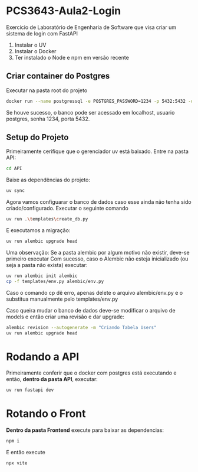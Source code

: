 # PCS3643-Aula2-Login
Exercício de Laboratório de Engenharia de Software que visa criar um sistema de login com FastAPI

1. Instalar o UV
2. Instalar o Docker
3. Ter instalado o Node e npm em versão recente

## Criar container do Postgres

Executar na pasta root do projeto

```sh
docker run --name postgressql -e POSTGRES_PASSWORD=1234 -p 5432:5432 -d postgres
```

Se houve sucesso, o banco pode ser acessado em localhost, usuario postgres, senha 1234, porta 5432.

## Setup do Projeto

Primeiramente cerifique que o gerenciador uv está baixado. Entre na pasta API:

```sh
cd API
```

Baixe as dependências do projeto:

```sh
uv sync
```

Agora vamos configuarar o banco de dados caso esse ainda não tenha sido criado/configurado. Executar o seguinte comando

```sh
uv run .\templates\create_db.py
```

E executamos a migração:

```sh
uv run alembic upgrade head
```

Uma observação: Se a pasta alembic por algum motivo não existir, deve-se primeiro executar
Com sucesso, caso o Alembic não esteja inicializado (ou seja a pasta não exista) executar:

```sh
uv run alembic init alembic
cp -f templates/env.py alembic/env.py 
```

Caso o comando cp dê erro, apenas delete o arquivo alembic/env.py e o substitua manualmente pelo templates/env.py

Caso queira mudar o banco de dados deve-se modificar o arquivo de models e então criar uma revisão e dar upgrade:

```sh
alembic revision --autogenerate -m "Criando Tabela Users"
uv run alembic upgrade head
```

# Rodando a API

Primeiramente conferir que o docker com postgres está executando e então, **dentro da pasta API**, executar:

```sh
uv run fastapi dev
```

# Rotando o Front

**Dentro da pasta Frontend** execute para baixar as dependencias:

```sh
npm i
```

E então execute

```sh
npx vite
```



